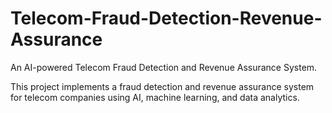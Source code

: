 # Telecom-Fraud-Detection-Revenue-Assurance
An AI-powered Telecom Fraud Detection and Revenue Assurance System.


This project implements a fraud detection and revenue assurance system for telecom companies using AI, machine learning, and data analytics.
